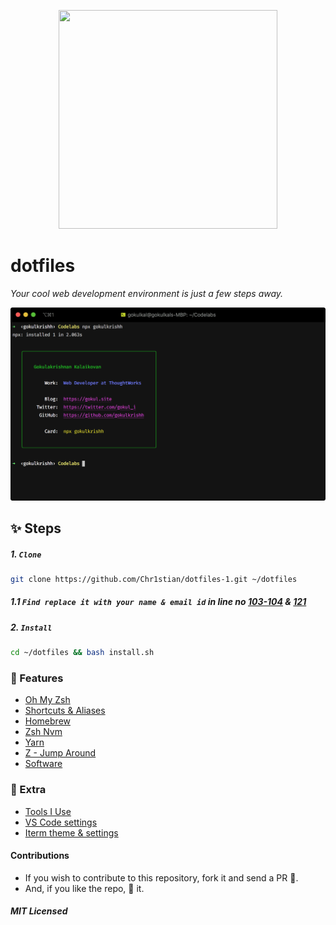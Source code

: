 <p align="center"><img width="350" height="350" src="https://raw.githubusercontent.com/gokulkrishh/dotfiles/master/logo.png" /></p>

# dotfiles

_Your cool web development environment is just a few steps away._

![screenshot](./screenshot.png)

## ✨ Steps

##### 1. `Clone`

```bash
git clone https://github.com/Chr1stian/dotfiles-1.git ~/dotfiles
```

##### 1.1 `Find replace it with your name & email id` in line no [103-104](https://github.com/Chr1stian/dotfiles-1/blob/master/install.sh#L103) & [121](https://github.com/Chr1stian/dotfiles-1/blob/master/install.sh#L121)

##### 2. `Install`

```bash
cd ~/dotfiles && bash install.sh
```

### 💅 Features

- [Oh My Zsh](https://github.com/robbyrussell/oh-my-zsh)
- [Shortcuts & Aliases](./docs/Aliases.md)
- [Homebrew](http://brew.sh/)
- [Zsh Nvm](https://github.com/lukechilds/zsh-nvm)
- [Yarn](https://yarnpkg.com/)
- [Z - Jump Around](https://github.com/robbyrussell/oh-my-zsh/tree/master/plugins/z)
- [Software](https://github.com/Chr1stian/dotfiles-1/blob/master/software/software.sh)

### 🤝 Extra

- [Tools I Use](https://gokul.site/uses)
- [VS Code settings](./vscode)
- [Iterm theme & settings](./Default.iterm2.json)

#### Contributions

- If you wish to contribute to this repository, fork it and send a PR 😬.
- And, if you like the repo, 🌟 it.

##### MIT Licensed
